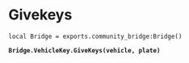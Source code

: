 # Givekeys



<pre class="language-lua"><code class="lang-lua">local Bridge = exports.community_bridge:Bridge()

<strong>Bridge.VehicleKey.GiveKeys(vehicle, plate)
</strong>
</code></pre>

